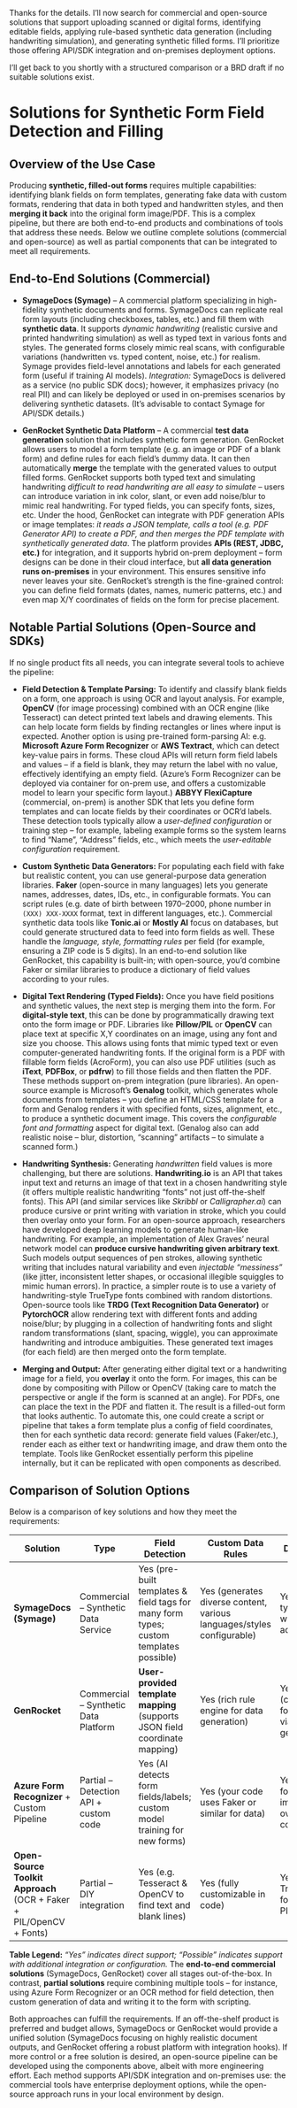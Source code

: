 Thanks for the details. I’ll now search for commercial and open-source solutions that support uploading scanned or digital forms, identifying editable fields, applying rule-based synthetic data generation (including handwriting simulation), and generating synthetic filled forms. I’ll prioritize those offering API/SDK integration and on-premises deployment options.

I’ll get back to you shortly with a structured comparison or a BRD draft if no suitable solutions exist.


# Solutions for Synthetic Form Field Detection and Filling

## Overview of the Use Case

Producing **synthetic, filled-out forms** requires multiple capabilities: identifying blank fields on form templates, generating fake data with custom formats, rendering that data in both typed and handwritten styles, and then **merging it back** into the original form image/PDF. This is a complex pipeline, but there are both end-to-end products and combinations of tools that address these needs. Below we outline complete solutions (commercial and open-source) as well as partial components that can be integrated to meet all requirements.

## End-to-End Solutions (Commercial)

* **SymageDocs (Symage)** – A commercial platform specializing in high-fidelity synthetic documents and forms. SymageDocs can replicate real form layouts (including checkboxes, tables, etc.) and fill them with **synthetic data**. It supports *dynamic handwriting* (realistic cursive and printed handwriting simulation) as well as typed text in various fonts and styles. The generated forms closely mimic real scans, with configurable variations (handwritten vs. typed content, noise, etc.) for realism. Symage provides field-level annotations and labels for each generated form (useful if training AI models). *Integration:* SymageDocs is delivered as a service (no public SDK docs); however, it emphasizes privacy (no real PII) and can likely be deployed or used in on-premises scenarios by delivering synthetic datasets. (It’s advisable to contact Symage for API/SDK details.)

* **GenRocket Synthetic Data Platform** – A commercial **test data generation** solution that includes synthetic form generation. GenRocket allows users to model a form template (e.g. an image or PDF of a blank form) and define rules for each field’s dummy data. It can then automatically **merge** the template with the generated values to output filled forms. GenRocket supports both typed text and simulating handwriting *difficult to read handwriting are all easy to simulate* – users can introduce variation in ink color, slant, or even add noise/blur to mimic real handwriting. For typed fields, you can specify fonts, sizes, etc. Under the hood, GenRocket can integrate with PDF generation APIs or image templates: *it reads a JSON template, calls a tool (e.g. PDF Generator API) to create a PDF, and then merges the PDF template with synthetically generated data*. The platform provides **APIs (REST, JDBC, etc.)** for integration, and it supports hybrid on-prem deployment – form designs can be done in their cloud interface, but **all data generation runs on-premises** in your environment. This ensures sensitive info never leaves your site. GenRocket’s strength is the fine-grained control: you can define field formats (dates, names, numeric patterns, etc.) and even map X/Y coordinates of fields on the form for precise placement.

## Notable Partial Solutions (Open-Source and SDKs)

If no single product fits all needs, you can integrate several tools to achieve the pipeline:

* **Field Detection & Template Parsing:** To identify and classify blank fields on a form, one approach is using OCR and layout analysis. For example, **OpenCV** (for image processing) combined with an OCR engine (like Tesseract) can detect printed text labels and drawing elements. This can help locate form fields by finding rectangles or lines where input is expected. Another option is using pre-trained form-parsing AI: e.g. **Microsoft Azure Form Recognizer** or **AWS Textract**, which can detect key-value pairs in forms. These cloud APIs will return form field labels and values – if a field is blank, they may return the label with no value, effectively identifying an empty field. (Azure’s Form Recognizer can be deployed via container for on-prem use, and offers a customizable model to learn your specific form layout.) **ABBYY FlexiCapture** (commercial, on-prem) is another SDK that lets you define form templates and can locate fields by their coordinates or OCR’d labels. These detection tools typically allow a *user-defined configuration* or training step – for example, labeling example forms so the system learns to find “Name”, “Address” fields, etc., which meets the *user-editable configuration* requirement.

* **Custom Synthetic Data Generators:** For populating each field with fake but realistic content, you can use general-purpose data generation libraries. **Faker** (open-source in many languages) lets you generate names, addresses, dates, IDs, etc., in configurable formats. You can script rules (e.g. date of birth between 1970–2000, phone number in `(XXX) XXX-XXXX` format, text in different languages, etc.). Commercial synthetic data tools like **Tonic.ai** or **Mostly AI** focus on databases, but could generate structured data to feed into form fields as well. These handle the *language, style, formatting rules* per field (for example, ensuring a ZIP code is 5 digits). In an end-to-end solution like GenRocket, this capability is built-in; with open-source, you’d combine Faker or similar libraries to produce a dictionary of field values according to your rules.

* **Digital Text Rendering (Typed Fields):** Once you have field positions and synthetic values, the next step is merging them into the form. For **digital-style text**, this can be done by programmatically drawing text onto the form image or PDF. Libraries like **Pillow/PIL** or **OpenCV** can place text at specific X,Y coordinates on an image, using any font and size you choose. This allows using fonts that mimic typed text or even computer-generated handwriting fonts. If the original form is a PDF with fillable form fields (AcroForm), you can also use PDF utilities (such as **iText**, **PDFBox**, or **pdfrw**) to fill those fields and then flatten the PDF. These methods support on-prem integration (pure libraries). An open-source example is Microsoft’s **Genalog** toolkit, which generates whole documents from templates – you define an HTML/CSS template for a form and Genalog renders it with specified fonts, sizes, alignment, etc., to produce a synthetic document image. This covers the *configurable font and formatting* aspect for digital text. (Genalog also can add realistic noise – blur, distortion, “scanning” artifacts – to simulate a scanned form.)

* **Handwriting Synthesis:** Generating *handwritten* field values is more challenging, but there are solutions. **Handwriting.io** is an API that takes input text and returns an image of that text in a chosen handwriting style (it offers multiple realistic handwriting “fonts” not just off-the-shelf fonts). This API (and similar services like *Skribbl* or *Calligrapher.ai*) can produce cursive or print writing with variation in stroke, which you could then overlay onto your form. For an open-source approach, researchers have developed deep learning models to generate human-like handwriting. For example, an implementation of Alex Graves’ neural network model can **produce cursive handwriting given arbitrary text**. Such models output sequences of pen strokes, allowing synthetic writing that includes natural variability and even *injectable “messiness”* (like jitter, inconsistent letter shapes, or occasional illegible squiggles to mimic human errors). In practice, a simpler route is to use a variety of handwriting-style TrueType fonts combined with random distortions. Open-source tools like **TRDG (Text Recognition Data Generator)** or **PytorchOCR** allow rendering text with different fonts and adding noise/blur; by plugging in a collection of handwriting fonts and slight random transformations (slant, spacing, wiggle), you can approximate handwriting and introduce ambiguities. These generated text images (for each field) are then merged onto the form template.

* **Merging and Output:** After generating either digital text or a handwriting image for a field, you **overlay** it onto the form. For images, this can be done by compositing with Pillow or OpenCV (taking care to match the perspective or angle if the form is scanned at an angle). For PDFs, one can place the text in the PDF and flatten it. The result is a filled-out form that looks authentic. To automate this, one could create a script or pipeline that takes a form template plus a config of field coordinates, then for each synthetic data record: generate field values (Faker/etc.), render each as either text or handwriting image, and draw them onto the template. Tools like GenRocket essentially perform this pipeline internally, but it can be replicated with open components as described.

## Comparison of Solution Options

Below is a comparison of key solutions and how they meet the requirements:

| **Solution**                                                        | **Type**                              | **Field Detection**                                                                   | **Custom Data Rules**                                                  | **Digital Text**                                   | **Handwritten Text**                                          | **Merge into Form**                           | **API/SDK**                                            | **On-Prem Support**                                                      |
| ------------------------------------------------------------------- | ------------------------------------- | ------------------------------------------------------------------------------------- | ---------------------------------------------------------------------- | -------------------------------------------------- | ------------------------------------------------------------- | --------------------------------------------- | ------------------------------------------------------ | ------------------------------------------------------------------------ |
| **SymageDocs (Symage)**                                             | Commercial – Synthetic Data Service   | Yes (pre-built templates & field tags for many form types; custom templates possible) | Yes (generates diverse content, various languages/styles configurable) | Yes (mimics typed forms with layout accuracy)      | Yes (realistic handwriting & signatures simulation)           | Yes (outputs filled form images/PDFs)         | Not publicly documented (likely via custom engagement) | Possibly (synthetic data delivered for on-prem use; compliance-friendly) |
| **GenRocket**                                                       | Commercial – Synthetic Data Platform  | **User-provided template mapping** (supports JSON field coordinate mapping)           | Yes (rich rule engine for data generation)                             | Yes (configurable fonts, sizes via PDF generation) | Yes (can simulate difficult handwriting with noise)           | Yes (merges data into PDF or image templates) | Yes (APIs – REST, Java, etc.)                          | Yes (designed for on-prem generation)                                    |
| **Azure Form Recognizer** + Custom Pipeline                         | Partial – Detection API + custom code | Yes (AI detects form fields/labels; custom model training for new forms)              | Yes (your code uses Faker or similar for data)                         | Yes (via PDF form fill or image overlay by code)   | Possible (not built-in; integrate handwriting API or fonts)   | Yes (with PDF libraries or image compositing) | Yes (Cloud API; or container for on-prem)              | Yes (container deployment available)                                     |
| **Open-Source Toolkit Approach** (OCR + Faker + PIL/OpenCV + Fonts) | Partial – DIY integration             | Yes (e.g. Tesseract & OpenCV to find text and blank lines)                            | Yes (fully customizable in code)                                       | Yes (any TrueType font via PIL/OpenCV)             | Yes (via handwriting fonts or ML model; e.g. render to image) | Yes (composite images or fill PDF fields)     | N/A (custom code – uses libraries)                     | Yes (runs locally with open-source libraries)                            |

**Table Legend:** *“Yes” indicates direct support; “Possible” indicates support with additional integration or configuration.* The **end-to-end commercial solutions** (SymageDocs, GenRocket) cover all stages out-of-the-box. In contrast, **partial solutions** require combining multiple tools – for instance, using Azure Form Recognizer or an OCR method for field detection, then custom generation of data and writing it to the form with scripting.

Both approaches can fulfill the requirements. If an off-the-shelf product is preferred and budget allows, SymageDocs or GenRocket would provide a unified solution (SymageDocs focusing on highly realistic document outputs, and GenRocket offering a robust platform with integration hooks). If more control or a free solution is desired, an open-source pipeline can be developed using the components above, albeit with more engineering effort. Each method supports API/SDK integration and on-premises use: the commercial tools have enterprise deployment options, while the open-source approach runs in your local environment by design.
